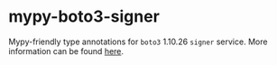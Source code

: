 # mypy-boto3-signer

Mypy-friendly type annotations for `boto3` 1.10.26 `signer` service.
More information can be found [here](https://github.com/vemel/mypy_boto3).